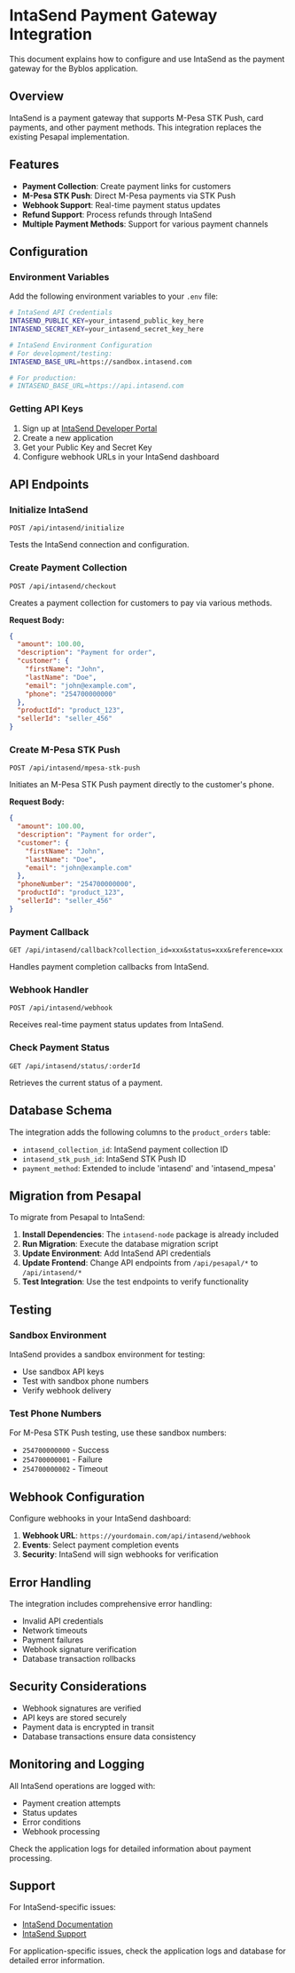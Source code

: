 # IntaSend Payment Gateway Integration

This document explains how to configure and use IntaSend as the payment gateway for the Byblos application.

## Overview

IntaSend is a payment gateway that supports M-Pesa STK Push, card payments, and other payment methods. This integration replaces the existing Pesapal implementation.

## Features

- **Payment Collection**: Create payment links for customers
- **M-Pesa STK Push**: Direct M-Pesa payments via STK Push
- **Webhook Support**: Real-time payment status updates
- **Refund Support**: Process refunds through IntaSend
- **Multiple Payment Methods**: Support for various payment channels

## Configuration

### Environment Variables

Add the following environment variables to your `.env` file:

```bash
# IntaSend API Credentials
INTASEND_PUBLIC_KEY=your_intasend_public_key_here
INTASEND_SECRET_KEY=your_intasend_secret_key_here

# IntaSend Environment Configuration
# For development/testing:
INTASEND_BASE_URL=https://sandbox.intasend.com

# For production:
# INTASEND_BASE_URL=https://api.intasend.com
```

### Getting API Keys

1. Sign up at [IntaSend Developer Portal](https://developers.intasend.com/docs/introduction)
2. Create a new application
3. Get your Public Key and Secret Key
4. Configure webhook URLs in your IntaSend dashboard

## API Endpoints

### Initialize IntaSend
```
POST /api/intasend/initialize
```
Tests the IntaSend connection and configuration.

### Create Payment Collection
```
POST /api/intasend/checkout
```
Creates a payment collection for customers to pay via various methods.

**Request Body:**
```json
{
  "amount": 100.00,
  "description": "Payment for order",
  "customer": {
    "firstName": "John",
    "lastName": "Doe",
    "email": "john@example.com",
    "phone": "254700000000"
  },
  "productId": "product_123",
  "sellerId": "seller_456"
}
```

### Create M-Pesa STK Push
```
POST /api/intasend/mpesa-stk-push
```
Initiates an M-Pesa STK Push payment directly to the customer's phone.

**Request Body:**
```json
{
  "amount": 100.00,
  "description": "Payment for order",
  "customer": {
    "firstName": "John",
    "lastName": "Doe",
    "email": "john@example.com"
  },
  "phoneNumber": "254700000000",
  "productId": "product_123",
  "sellerId": "seller_456"
}
```

### Payment Callback
```
GET /api/intasend/callback?collection_id=xxx&status=xxx&reference=xxx
```
Handles payment completion callbacks from IntaSend.

### Webhook Handler
```
POST /api/intasend/webhook
```
Receives real-time payment status updates from IntaSend.

### Check Payment Status
```
GET /api/intasend/status/:orderId
```
Retrieves the current status of a payment.

## Database Schema

The integration adds the following columns to the `product_orders` table:

- `intasend_collection_id`: IntaSend payment collection ID
- `intasend_stk_push_id`: IntaSend STK Push ID
- `payment_method`: Extended to include 'intasend' and 'intasend_mpesa'

## Migration from Pesapal

To migrate from Pesapal to IntaSend:

1. **Install Dependencies**: The `intasend-node` package is already included
2. **Run Migration**: Execute the database migration script
3. **Update Environment**: Add IntaSend API credentials
4. **Update Frontend**: Change API endpoints from `/api/pesapal/*` to `/api/intasend/*`
5. **Test Integration**: Use the test endpoints to verify functionality

## Testing

### Sandbox Environment

IntaSend provides a sandbox environment for testing:

- Use sandbox API keys
- Test with sandbox phone numbers
- Verify webhook delivery

### Test Phone Numbers

For M-Pesa STK Push testing, use these sandbox numbers:
- `254700000000` - Success
- `254700000001` - Failure
- `254700000002` - Timeout

## Webhook Configuration

Configure webhooks in your IntaSend dashboard:

1. **Webhook URL**: `https://yourdomain.com/api/intasend/webhook`
2. **Events**: Select payment completion events
3. **Security**: IntaSend will sign webhooks for verification

## Error Handling

The integration includes comprehensive error handling:

- Invalid API credentials
- Network timeouts
- Payment failures
- Webhook signature verification
- Database transaction rollbacks

## Security Considerations

- Webhook signatures are verified
- API keys are stored securely
- Payment data is encrypted in transit
- Database transactions ensure data consistency

## Monitoring and Logging

All IntaSend operations are logged with:

- Payment creation attempts
- Status updates
- Error conditions
- Webhook processing

Check the application logs for detailed information about payment processing.

## Support

For IntaSend-specific issues:

- [IntaSend Documentation](https://developers.intasend.com/docs/introduction)
- [IntaSend Support](https://developers.intasend.com/support)

For application-specific issues, check the application logs and database for detailed error information.
